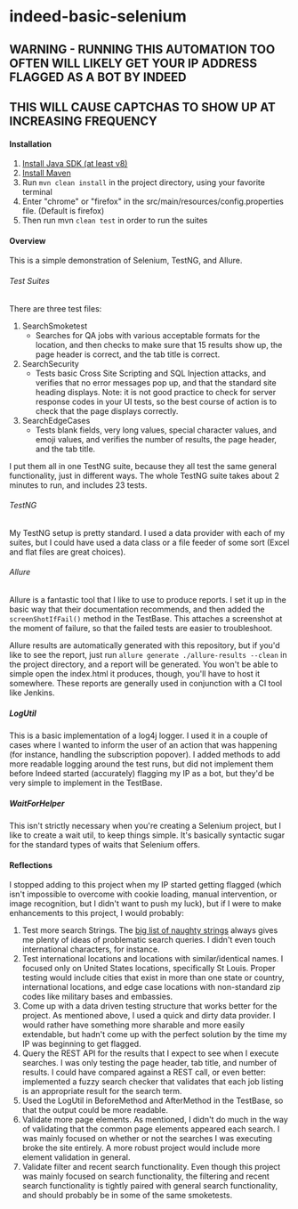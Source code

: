 # indeed-basic-selenium

## WARNING - RUNNING THIS AUTOMATION TOO OFTEN WILL LIKELY GET YOUR IP ADDRESS FLAGGED AS A BOT BY INDEED
## THIS WILL CAUSE CAPTCHAS TO SHOW UP AT INCREASING FREQUENCY


#### Installation
1. [Install Java SDK (at least v8)](https://www.wikihow.com/Install-the-Java-Software-Development-Kit)
2. [Install Maven](https://maven.apache.org/install.html)
3. Run `mvn clean install` in the project directory, using your favorite terminal
4. Enter "chrome" or "firefox" in the src/main/resources/config.properties file. (Default is firefox)
5. Then run mvn `clean test` in order to run the suites


#### Overview
This is a simple demonstration of Selenium, TestNG, and Allure. 

###### Test Suites
There are three test files: 
1. SearchSmoketest
    - Searches for QA jobs with various acceptable formats for the location, and then checks to make sure that 15 results show up, the page header is correct, and the tab title is correct.
3. SearchSecurity
    - Tests basic Cross Site Scripting and SQL Injection attacks, and verifies that no error messages pop up, and that the standard site heading displays. Note: it is not good practice to check for server response codes in your UI tests, so the best course of action is to check that the page displays correctly.
5. SearchEdgeCases
    - Tests blank fields, very long values, special character values, and emoji values, and verifies the number of results, the page header, and the tab title.

I put them all in one TestNG suite, because they all test the same general functionality, just in different ways. The whole TestNG suite takes about 2 minutes to run, and includes 23 tests.

###### TestNG
My TestNG setup is pretty standard. I used a data provider with each of my suites, but I could have used a data class or a file feeder of some sort (Excel and flat files are great choices).

###### Allure
Allure is a fantastic tool that I like to use to produce reports. I set it up in the basic way that their documentation recommends, and then added the `screenShotIfFail()` method in the TestBase. This attaches a screenshot at the moment of failure, so that the failed tests are easier to troubleshoot.

Allure results are automatically generated with this repository, but if you'd like to see the report, just run `allure generate ./allure-results --clean` in the project directory, and a report will be generated. You won't be able to simple open the index.html it produces, though, you'll have to host it somewhere. These reports are generally used in conjunction with a CI tool like Jenkins.

##### LogUtil

This is a basic implementation of a log4j logger. I used it in a couple of cases where I wanted to inform the user of an action that was happening (for instance, handling the subscription popover). I added methods to add more readable logging around the test runs, but did not implement them before Indeed started (accurately) flagging my IP as a bot, but they'd be very simple to implement in the TestBase.

##### WaitForHelper

This isn't strictly necessary when you're creating a Selenium project, but I like to create a wait util, to keep things simple. It's basically syntactic sugar for the standard types of waits that Selenium offers.


#### Reflections
I stopped adding to this project when my IP started getting flagged (which isn't impossible to overcome with cookie loading, manual intervention, or image recognition, but I didn't want to push my luck), but if I were to make enhancements to this project, I would probably:
1. Test more search Strings. The [big list of naughty strings](https://github.com/minimaxir/big-list-of-naughty-strings) always gives me plenty of ideas of problematic search queries. I didn't even touch international characters, for instance.
2. Test international locations and locations with similar/identical names. I focused only on United States locations, specifically St Louis. Proper testing would include cities that exist in more than one state or country, international locations, and edge case locations with non-standard zip codes like military bases and embassies.
3. Come up with a data driven testing structure that works better for the project. As mentioned above, I used a quick and dirty data provider. I would rather have something more sharable and more easily extendable, but hadn't come up with the perfect solution by the time my IP was beginning to get flagged.
4. Query the REST API for the results that I expect to see when I execute searches. I was only testing the page header, tab title, and number of results. I could have compared against a REST call, or even better: implemented a fuzzy search checker that validates that each job listing is an appropriate result for the search term.
5. Used the LogUtil in BeforeMethod and AfterMethod in the TestBase, so that the output could be more readable.
6. Validate more page elements. As mentioned, I didn't do much in the way of validating that the common page elements appeared each search. I was mainly focused on whether or not the searches I was executing broke the site entirely. A more robust project would include more element validation in general.
7. Validate filter and recent search functionality. Even though this project was mainly focused on search functionality, the filtering and recent search functionality is tightly paired with general search functionality, and should probably be in some of the same smoketests. 
